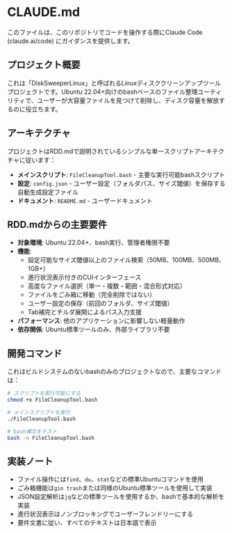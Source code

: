 # CLAUDE.md

このファイルは、このリポジトリでコードを操作する際にClaude Code (claude.ai/code) にガイダンスを提供します。

## プロジェクト概要

これは「DiskSweeperLinux」と呼ばれるLinuxディスククリーンアップツールプロジェクトです。Ubuntu 22.04+向けのbashベースのファイル整理ユーティリティで、ユーザーが大容量ファイルを見つけて削除し、ディスク容量を解放するのに役立ちます。

## アーキテクチャ

プロジェクトはRDD.mdで説明されているシンプルな単一スクリプトアーキテクチャに従います：

- **メインスクリプト**: `FileCleanupTool.bash` - 主要な実行可能bashスクリプト
- **設定**: `config.json` - ユーザー設定（フォルダパス、サイズ閾値）を保存する自動生成設定ファイル
- **ドキュメント**: `README.md` - ユーザードキュメント

## RDD.mdからの主要要件

- **対象環境**: Ubuntu 22.04+、bash実行、管理者権限不要
- **機能**: 
  - 設定可能なサイズ閾値以上のファイル検索（50MB、100MB、500MB、1GB+）
  - 進行状況表示付きのCUIインターフェース
  - 高度なファイル選択（単一・複数・範囲・混合形式対応）
  - ファイルをごみ箱に移動（完全削除ではない）
  - ユーザー設定の保存（前回のフォルダ、サイズ閾値）
  - Tab補完とチルダ展開によるパス入力支援
- **パフォーマンス**: 他のアプリケーションに影響しない軽量動作
- **依存関係**: Ubuntu標準ツールのみ、外部ライブラリ不要

## 開発コマンド

これはビルドシステムのないbashのみのプロジェクトなので、主要なコマンドは：

```bash
# スクリプトを実行可能にする
chmod +x FileCleanupTool.bash

# メインスクリプトを実行
./FileCleanupTool.bash

# bash構文をテスト
bash -n FileCleanupTool.bash
```

## 実装ノート

- ファイル操作には`find`、`du`、`stat`などの標準Ubuntuコマンドを使用
- ごみ箱機能は`gio trash`または同様のUbuntu標準ツールを使用して実装
- JSON設定解析は`jq`などの標準ツールを使用するか、bashで基本的な解析を実装
- 進行状況表示はノンブロッキングでユーザーフレンドリーにする
- 要件文書に従い、すべてのテキストは日本語で表示